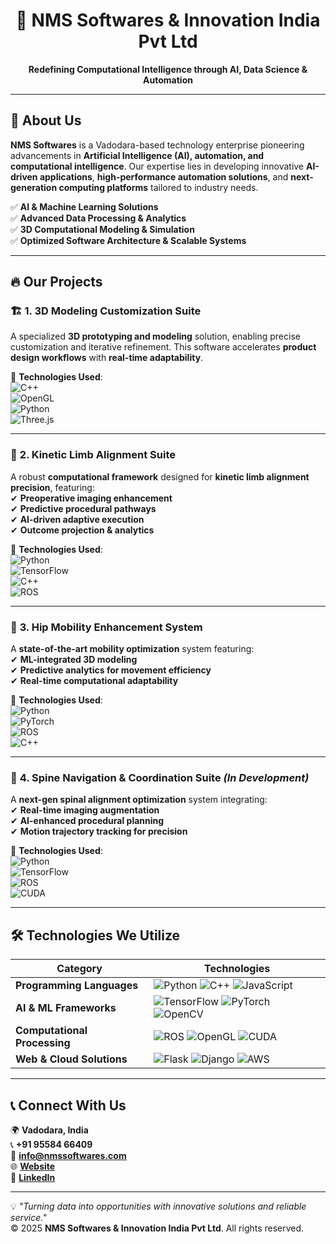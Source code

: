 <h1 align="center">🚀 NMS Softwares & Innovation India Pvt Ltd</h1>  
<p align="center">
    <b>Redefining Computational Intelligence through AI, Data Science & Automation</b>  
</p>  

---

## 🌟 About Us  

**NMS Softwares** is a Vadodara-based technology enterprise pioneering advancements in **Artificial Intelligence (AI), automation, and computational intelligence**. Our expertise lies in developing innovative **AI-driven applications**, **high-performance automation solutions**, and **next-generation computing platforms** tailored to industry needs.  

✅ **AI & Machine Learning Solutions**  
✅ **Advanced Data Processing & Analytics**  
✅ **3D Computational Modeling & Simulation**  
✅ **Optimized Software Architecture & Scalable Systems**  

---

## 🔥 Our Projects  

### 🏗 **1. 3D Modeling Customization Suite**  
A specialized **3D prototyping and modeling** solution, enabling precise customization and iterative refinement. This software accelerates **product design workflows** with **real-time adaptability**.  

🔹 **Technologies Used**:  
![C++](https://img.shields.io/badge/C%2B%2B-00599C?style=flat&logo=c%2B%2B&logoColor=white)  
![OpenGL](https://img.shields.io/badge/OpenGL-5586A4?style=flat&logo=opengl&logoColor=white)  
![Python](https://img.shields.io/badge/Python-3776AB?style=flat&logo=python&logoColor=white)  
![Three.js](https://img.shields.io/badge/Three.js-000000?style=flat&logo=three.js&logoColor=white)  

---

### 🦾 **2. Kinetic Limb Alignment Suite**  
A robust **computational framework** designed for **kinetic limb alignment precision**, featuring:  
✔ **Preoperative imaging enhancement**  
✔ **Predictive procedural pathways**  
✔ **AI-driven adaptive execution**  
✔ **Outcome projection & analytics**  

🔹 **Technologies Used**:  
![Python](https://img.shields.io/badge/Python-3776AB?style=flat&logo=python&logoColor=white)  
![TensorFlow](https://img.shields.io/badge/TensorFlow-FF6F00?style=flat&logo=tensorflow&logoColor=white)  
![C++](https://img.shields.io/badge/C%2B%2B-00599C?style=flat&logo=c%2B%2B&logoColor=white)  
![ROS](https://img.shields.io/badge/ROS-22314E?style=flat&logo=ros&logoColor=white)  

---

### 🦿 **3. Hip Mobility Enhancement System**  
A **state-of-the-art mobility optimization** system featuring:  
✔ **ML-integrated 3D modeling**  
✔ **Predictive analytics for movement efficiency**  
✔ **Real-time computational adaptability**  

🔹 **Technologies Used**:  
![Python](https://img.shields.io/badge/Python-3776AB?style=flat&logo=python&logoColor=white)  
![PyTorch](https://img.shields.io/badge/PyTorch-EE4C2C?style=flat&logo=pytorch&logoColor=white)  
![ROS](https://img.shields.io/badge/ROS-22314E?style=flat&logo=ros&logoColor=white)  
![C++](https://img.shields.io/badge/C%2B%2B-00599C?style=flat&logo=c%2B%2B&logoColor=white)  

---

### 🧠 **4. Spine Navigation & Coordination Suite** *(In Development)*  
A **next-gen spinal alignment optimization** system integrating:  
✔ **Real-time imaging augmentation**  
✔ **AI-enhanced procedural planning**  
✔ **Motion trajectory tracking for precision**  

🔹 **Technologies Used**:  
![Python](https://img.shields.io/badge/Python-3776AB?style=flat&logo=python&logoColor=white)  
![TensorFlow](https://img.shields.io/badge/TensorFlow-FF6F00?style=flat&logo=tensorflow&logoColor=white)  
![ROS](https://img.shields.io/badge/ROS-22314E?style=flat&logo=ros&logoColor=white)  
![CUDA](https://img.shields.io/badge/CUDA-76B900?style=flat&logo=nvidia&logoColor=white)  

---

## 🛠️ Technologies We Utilize  

| **Category**          | **Technologies**  |  
|----------------------|-----------------|  
| **Programming Languages** | ![Python](https://img.shields.io/badge/Python-3776AB?style=flat&logo=python&logoColor=white) ![C++](https://img.shields.io/badge/C%2B%2B-00599C?style=flat&logo=c%2B%2B&logoColor=white) ![JavaScript](https://img.shields.io/badge/JavaScript-F7DF1E?style=flat&logo=javascript&logoColor=black)  |  
| **AI & ML Frameworks**  | ![TensorFlow](https://img.shields.io/badge/TensorFlow-FF6F00?style=flat&logo=tensorflow&logoColor=white) ![PyTorch](https://img.shields.io/badge/PyTorch-EE4C2C?style=flat&logo=pytorch&logoColor=white) ![OpenCV](https://img.shields.io/badge/OpenCV-5C3EE8?style=flat&logo=opencv&logoColor=white)  |  
| **Computational Processing** | ![ROS](https://img.shields.io/badge/ROS-22314E?style=flat&logo=ros&logoColor=white) ![OpenGL](https://img.shields.io/badge/OpenGL-5586A4?style=flat&logo=opengl&logoColor=white) ![CUDA](https://img.shields.io/badge/CUDA-76B900?style=flat&logo=nvidia&logoColor=white)  |  
| **Web & Cloud Solutions** | ![Flask](https://img.shields.io/badge/Flask-000000?style=flat&logo=flask&logoColor=white) ![Django](https://img.shields.io/badge/Django-092E20?style=flat&logo=django&logoColor=white) ![AWS](https://img.shields.io/badge/AWS-FF9900?style=flat&logo=amazon-aws&logoColor=white)  |  

---

## 📞 Connect With Us  

🌍 **Vadodara, India**  
📞 **+91 95584 66409**  
📧 **[info@nmssoftwares.com](mailto:info@nmssoftwares.com)**  
🌐 **[Website](https://nmssoftwares.com)**  
🔗 **[LinkedIn](https://www.linkedin.com/company/nmssoftwares)**  

---

💡 *"Turning data into opportunities with innovative solutions and reliable service."*  
© 2025 **NMS Softwares & Innovation India Pvt Ltd**. All rights reserved.  
